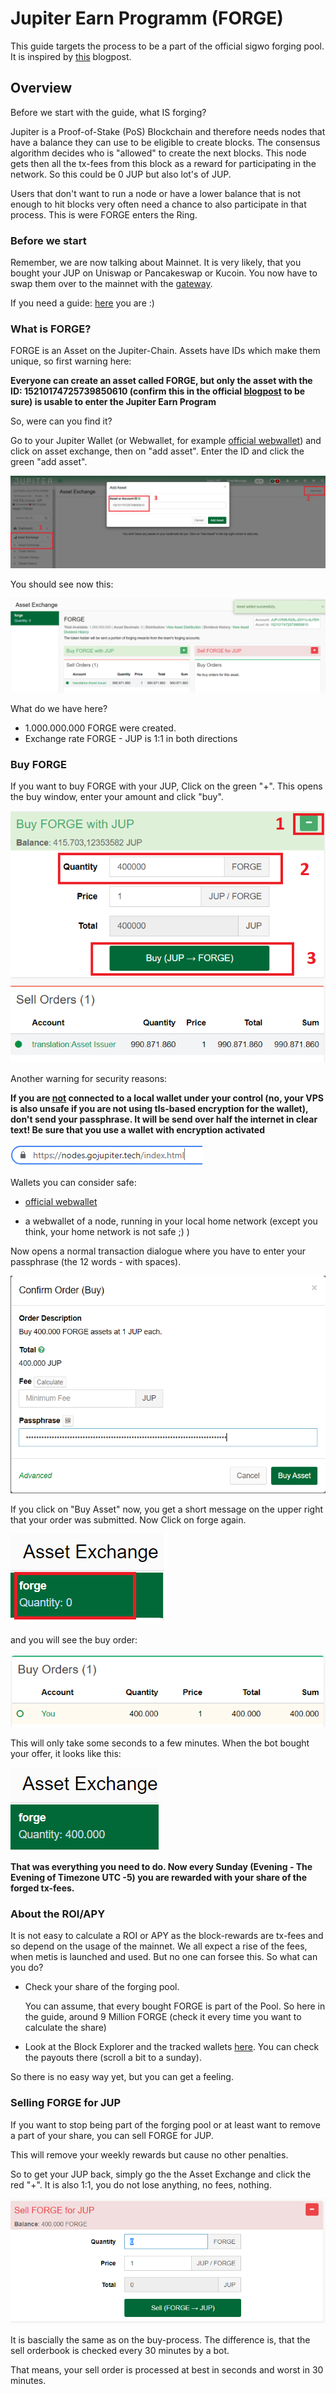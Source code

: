 # Jupiter Earn Programm (FORGE)

This guide targets the process to be a part of the official sigwo forging pool. It is inspired by [this](https://blog.gojupiter.tech/how-to-earn-on-jupiter-2108413fd0ad) blogpost.



## Overview

Before we start with the guide, what IS forging?

Jupiter is a Proof-of-Stake (PoS) Blockchain and therefore needs nodes that have a balance they can use to be eligible to create blocks. The consensus algorithm decides who is "allowed" to create the next blocks. This node gets then all the tx-fees from this block as a reward for participating in the network. So this could be 0 JUP but also lot's of JUP.

Users that don't want to run a node or have a lower balance that is not enough to hit blocks very often need a chance to also participate in that process. This is were FORGE enters the Ring.



### Before we start

Remember, we are now talking about Mainnet. It is very likely, that you bought your JUP on Uniswap or Pancakeswap or Kucoin. You now have to swap them over to the mainnet with the [gateway](https://swap.jup.io).

If you need a guide: [here](https://github.com/raetsch/Jupiter-Info-Collection/blob/main/gateways.md) you are :)



### What is FORGE?

FORGE is an Asset on the Jupiter-Chain. Assets have IDs which make them unique, so first warning here:

**Everyone can create an asset called FORGE, but only the asset with the ID: 15210174725739850610 (confirm this in the official [blogpost](https://blog.gojupiter.tech/how-to-earn-on-jupiter-2108413fd0ad) to be sure) is usable to enter the Jupiter Earn Program**

So, were can you find it?

Go to your Jupiter Wallet (or Webwallet, for example [official webwallet](https://nodes.gojupiter.tech/index.html)) and click on asset exchange, then on "add asset". Enter the ID and click the green "add asset".

![FORGE1](pics/FORGE1.png)

You should see now this:

![image-20210531224104514](pics/FORGE2.png)

What do we have here?

- 1.000.000.000 FORGE were created. 
- Exchange rate FORGE - JUP is 1:1 in both directions



### Buy FORGE

If you want to buy FORGE with your JUP, Click on the green "+". This opens the buy window, enter your amount and click "buy".

![FORGE3](pics/FORGE3.png)

Another warning for security reasons:

**If you are <u>not</u> connected to a local wallet under your control (no, your VPS is also unsafe if you are not using tls-based encryption for the wallet), don't send your passphrase. It will be send over half the internet in clear text! Be sure that you use a wallet with encryption activated**

![image-20210601105607382](pics/FORGE8.png) 

Wallets you can consider safe:

- [official webwallet](https://nodes.gojupiter.tech/index.html)

- a webwallet of a node, running in your local home network (except you think, your home network is not safe ;) )

  

Now opens a normal transaction dialogue where you have to enter your passphrase (the 12 words - with spaces).

![image-20210531224914164](pics/FORGE4.png)

If you click on "Buy Asset" now, you get a short message on the upper right that your order was submitted. Now Click on forge again.

![FORGE5](pics/FORGE5.png)

 

and you will see the buy order:

![image-20210531225246814](pics/FORGE6.png)

This will only take some seconds to a few minutes. When the bot bought your offer, it looks like this:

![image-20210531225747998](pics/FORGE7.png)

**That was everything you need to do. Now every Sunday (Evening - The Evening of Timezone UTC -5) you are rewarded with your share of the forged tx-fees.** 



### About the ROI/APY

It is not easy to calculate a ROI or APY as the block-rewards are tx-fees and so depend on the usage of the mainnet. We all expect a rise of the fees, when metis is launched and used. But no one can forsee this. So what can you do?

- Check your share of the forging pool.

  You can assume, that every bought FORGE is part of the Pool. So here in the guide, around 9 Million FORGE (check it every time you want to calculate the share)

- Look at the Block Explorer and the tracked wallets [here](https://jupitertoolkit.com/explorer/address/JUP-CR58-R25L-ZWYU-4LFEH). You can check the payouts there (scroll a bit to a sunday).

So there is no easy way yet, but you can get a feeling.



### Selling FORGE for JUP

If you want to stop being part of the forging pool or at least want to remove a part of your share, you can sell FORGE for JUP.

This will remove your weekly rewards but cause no other penalties.

So to get your JUP back, simply go the the Asset Exchange and click the red "+". It is also 1:1, you do not lose anything, no fees, nothing.

![image-20210601110039533](pics/FORGE9.png)

It is bascially the same as on the buy-process. The difference is, that the sell orderbook is checked every 30 minutes by a bot.

That means, your sell order is processed at best in seconds and worst in 30 minutes.

